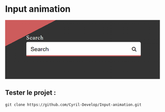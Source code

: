 # Input animation 

![screenshot](./img/screenshot.png)

## Tester le projet :

```terminal
git clone https://github.com/Cyril-Develop/Input-animation.git
```